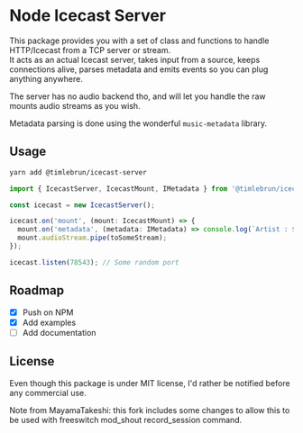 Node Icecast Server
===

This package provides you with a set of class and functions to handle HTTP/Icecast from a TCP server or stream.    
It acts as an actual Icecast server, takes input from a source, keeps
connections alive, parses metadata and emits events so you can plug
anything anywhere.

The server has no audio backend tho, and will let you handle the raw
mounts audio streams as you wish. 

Metadata parsing is done using the wonderful `music-metadata` library.

## Usage

```sh
yarn add @timlebrun/icecast-server
```

```ts
import { IcecastServer, IcecastMount, IMetadata } from '@timlebrun/icecast-server';

const icecast = new IcecastServer();

icecast.on('mount', (mount: IcecastMount) => {
  mount.on('metadata', (metadata: IMetadata) => console.log(`Artist : ${metadata.common.artist}`);
  mount.audioStream.pipe(toSomeStream);
});

icecast.listen(78543); // Some random port
```

## Roadmap

- [x] Push on NPM
- [x] Add examples
- [ ] Add documentation

## License

Even though this package is under MIT license, I'd rather be notified before any commercial use.


Note from MayamaTakeshi:
  this fork includes some changes to allow this to be used with freeswitch mod_shout record_session command.


